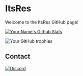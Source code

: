 # ItsRes

Welcome to the ItsRes GitHub page!

[![Your Name's Github Stats](https://github-readme-stats.vercel.app/api?username=ItsRes&count_private=true&theme=dark&show_icons=true)](https://github.com/ItsRes)

![Your GitHub trophies](https://github-profile-trophy.vercel.app/?username=ItsRes&theme=darkhub)

## Contact

[![Discord](https://img.shields.io/discord/1105183719112847360?label=Discord&logo=discord)](https://discord.gg/7qS8NwVt4u)
